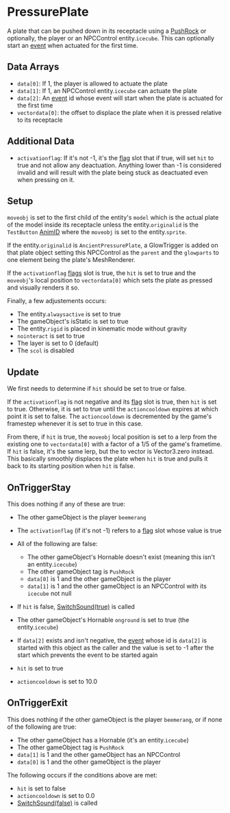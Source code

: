 # PressurePlate
A plate that can be pushed down in its receptacle using a [PushRock](PushRock.md) or optionally, the player or an NPCControl entity.`icecube`. This can optionally start an [event](../../../Enums%20and%20IDs/Events.md) when actuated for the first time.

## Data Arrays
- `data[0]`: If 1, the player is allowed to actuate the plate
- `data[1]`: If 1, an NPCControl entity.`icecube` can actuate the plate
- `data[2]`: An [event](../../../Enums%20and%20IDs/Events.md) id whose event will start when the plate is actuated for the first time
- `vectordata[0]`: the offset to displace the plate when it is pressed relative to its receptacle

## Additional Data
- `activationflag`: If it's not -1, it's the [flag](../../../Flags%20arrays/flags.md) slot that if true, will set `hit` to true and not allow any deactuation. Anything lower than -1 is considered invalid and will result with the plate being stuck as deactuated even when pressing on it.

## Setup
`moveobj` is set to the first child of the entity's `model` which is the actual plate of the model inside its receptacle unless the entity.`originalid` is the `TestButton` [AnimID](../../../Enums%20and%20IDs/AnimIDs.md) where the `moveobj` is set to the entity.`sprite`. 

If the entity.`originalid` is `AncientPressurePlate`, a GlowTrigger is added on that plate object setting this NPCControl as the `parent` and the `glowparts` to one element being the plate's MeshRenderer.

If the `activationflag` [flags](../../../Flags%20arrays/flags.md) slot is true, the `hit` is set to true and the `moveobj`'s local position to `vectordata[0]` which sets the plate as pressed and visually renders it so.

Finally, a few adjustements occurs:
- The entity.`alwaysactive` is set to true
- The gameObject's isStatic is set to true
- The entity.`rigid` is placed in kinematic mode without gravity
- `nointeract` is set to true
- The layer is set to 0 (default)
- The `scol` is disabled

## Update
We first needs to determine if `hit` should be set to true or false.

If the `activationflag` is not negative and its [flag](../../../Flags%20arrays/flags.md) slot is true, then `hit` is set to true. Otherwise, it is set to true until the `actioncooldown` expires at which point it is set to false. The `actioncooldown` is decremented by the game's framestep whenever it is set to true in this case.

From there, if `hit` is true, the `moveobj` local position is set to a lerp from the existing one to `vectordata[0]` with a factor of a 1/5 of the game's frametime. If `hit` is false, it's the same lerp, but the to vector is Vector3.zero instead. This basically smoothly displaces the plate when `hit` is true and pulls it back to its starting position when `hit` is false.

## OnTriggerStay
This does nothing if any of these are true:
- The other gameObject is the player `beemerang`
- The `activationflag` (if it's not -1) refers to a [flag](../../../Flags%20arrays/flags.md) slot whose value is true
- All of the following are false:
  - The other gameObject's Hornable doesn't exist (meaning this isn't an entity.`icecube`)
  - The other gameObject tag is `PushRock`
  - `data[0]` is 1 and the other gameObject is the player
  - `data[1]` is 1 and the other gameObject is an NPCControl with its `icecube` not null

- If `hit` is false, [SwitchSound(true)](../Notable%20methods/SwitchSound.md) is called
- The other gameObject's Hornable `onground` is set to true (the entity.`icecube`)
- If `data[2]` exists and isn't negative, the [event](../../../Enums%20and%20IDs/Events.md) whose id is `data[2]` is started with this object as the caller and the value is set to -1 after the start which prevents the event to be started again
- `hit` is set to true
- `actioncooldown` is set to 10.0

## OnTriggerExit
This does nothing if the other gameObject is the player `beemerang`, or if none of the following are true:
- The other gameObject has a Hornable (it's an entity.`icecube`)
- The other gameObject tag is `PushRock`
- `data[1]` is 1 and the other gameObject has an NPCControl
- `data[0]` is 1 and the other gameObject is the player

The following occurs if the conditions above are met:
- `hit` is set to false
- `actioncooldown` is set to 0.0
- [SwitchSound(false)](../Notable%20methods/SwitchSound.md) is called